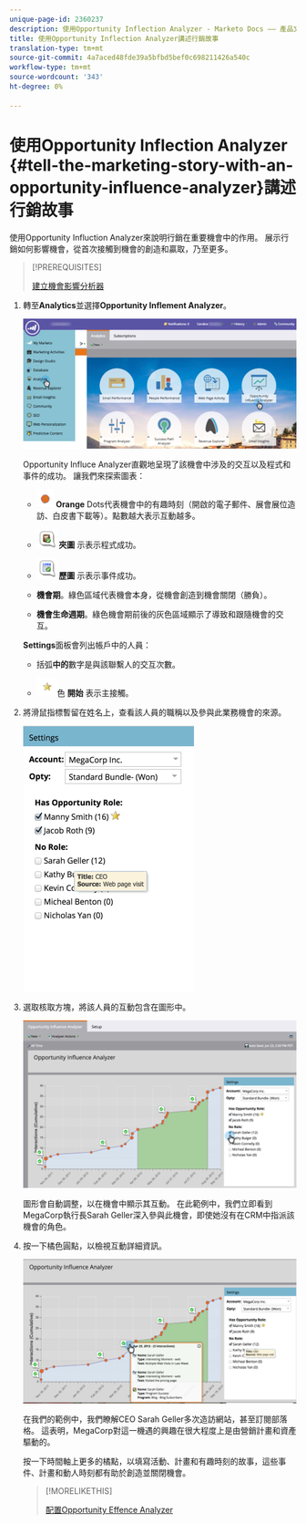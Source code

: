 ```yaml
---
unique-page-id: 2360237
description: 使用Opportunity Inflection Analyzer - Marketo Docs —— 產品文檔講述行銷故事
title: 使用Opportunity Inflection Analyzer講述行銷故事
translation-type: tm+mt
source-git-commit: 4a7aced48fde39a5bfbd5bef0c698211426a540c
workflow-type: tm+mt
source-wordcount: '343'
ht-degree: 0%

---
```



# 使用Opportunity Inflection Analyzer {#tell-the-marketing-story-with-an-opportunity-influence-analyzer}講述行銷故事

使用Opportunity Influction Analyzer來說明行銷在重要機會中的作用。 展示行銷如何影響機會，從首次接觸到機會的創造和贏取，乃至更多。

>[!PREREQUISITES]
>
>[建立機會影響分析器](/help/marketo/product-docs/reporting/revenue-cycle-analytics/opportunity-influence-analyzer/create-an-opportunity-influence-analyzer.md)

1. 轉至&#x200B;**Analytics**&#x200B;並選擇&#x200B;**Opportunity Inflement Analyzer**。

   ![](assets/analytics-opportunityhand.png)

   Opportunity Influce Analyzer直觀地呈現了該機會中涉及的交互以及程式和事件的成功。 讓我們來探索圖表：

   * ![—](assets/image2014-10-3-13-3a43-3a21.png) **Orange** Dots代表機會中的有趣時刻（開啟的電子郵件、展會展位造訪、白皮書下載等）。點數越大表示互動越多。

   * ![-活頁](assets/image2014-10-3-13-3a44-3a9.png) **夾圖** 示表示程式成功。

   * ![-日](assets/image2014-10-3-13-3a44-3a40.png) **歷圖** 示表示事件成功。

   * **機會期**。綠色區域代表機會本身，從機會創造到機會關閉（勝負）。

   * **機會生命週期**。綠色機會期前後的灰色區域顯示了導致和跟隨機會的交互。

   **Settings**&#x200B;面板會列出帳戶中的人員：

   * 括弧&#x200B;**中的**&#x200B;數字是與該聯繫人的交互次數。

   * ![-黃](assets/image2014-10-3-13-3a45-3a9.png)色 **開始** 表示主接觸。


1. 將滑鼠指標暫留在姓名上，查看該人員的職稱以及參與此業務機會的來源。

   ![](assets/image2015-6-23-14-3a43-3a1.png)

1. 選取核取方塊，將該人員的互動包含在圖形中。

   ![](assets/image2015-6-23-14-3a43-3a35.png)

   圖形會自動調整，以在機會中顯示其互動。 在此範例中，我們立即看到MegaCorp執行長Sarah Geller深入參與此機會，即使她沒有在CRM中指派該機會的角色。

1. 按一下橘色圓點，以檢視互動詳細資訊。

   ![](assets/image2015-6-23-14-3a44-3a15.png)

   在我們的範例中，我們瞭解CEO Sarah Geller多次造訪網站，甚至訂閱部落格。 這表明，MegaCorp對這一機遇的興趣在很大程度上是由營銷計畫和資產驅動的。

   按一下時間軸上更多的橘點，以填寫活動、計畫和有趣時刻的故事，這些事件、計畫和動人時刻都有助於創造並關閉機會。

   >[!MORELIKETHIS]
   >
   >[配置Opportunity Effence Analyzer](/help/marketo/product-docs/reporting/revenue-cycle-analytics/opportunity-influence-analyzer/configure-an-opportunity-influence-analyzer.md)
